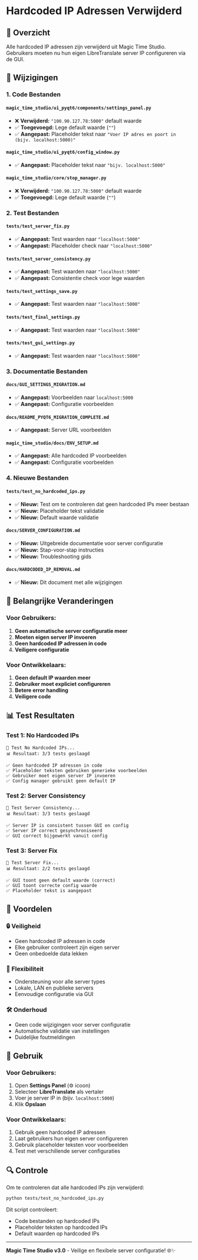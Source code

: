 # Hardcoded IP Adressen Verwijderd

## 🎯 **Overzicht**

Alle hardcoded IP adressen zijn verwijderd uit Magic Time Studio. Gebruikers moeten nu hun eigen LibreTranslate server IP configureren via de GUI.

## 🔧 **Wijzigingen**

### **1. Code Bestanden**

#### **`magic_time_studio/ui_pyqt6/components/settings_panel.py`**
- ❌ **Verwijderd:** `"100.90.127.78:5000"` default waarde
- ✅ **Toegevoegd:** Lege default waarde (`""`)
- ✅ **Aangepast:** Placeholder tekst naar `"Voer IP adres en poort in (bijv. localhost:5000)"`

#### **`magic_time_studio/ui_pyqt6/config_window.py`**
- ✅ **Aangepast:** Placeholder tekst naar `"bijv. localhost:5000"`

#### **`magic_time_studio/core/stop_manager.py`**
- ❌ **Verwijderd:** `"100.90.127.78:5000"` default waarde
- ✅ **Toegevoegd:** Lege default waarde (`""`)

### **2. Test Bestanden**

#### **`tests/test_server_fix.py`**
- ✅ **Aangepast:** Test waarden naar `"localhost:5000"`
- ✅ **Aangepast:** Placeholder check naar `"localhost:5000"`

#### **`tests/test_server_consistency.py`**
- ✅ **Aangepast:** Test waarden naar `"localhost:5000"`
- ✅ **Aangepast:** Consistentie check voor lege waarden

#### **`tests/test_settings_save.py`**
- ✅ **Aangepast:** Test waarden naar `"localhost:5000"`

#### **`tests/test_final_settings.py`**
- ✅ **Aangepast:** Test waarden naar `"localhost:5000"`

#### **`tests/test_gui_settings.py`**
- ✅ **Aangepast:** Test waarden naar `"localhost:5000"`

### **3. Documentatie Bestanden**

#### **`docs/GUI_SETTINGS_MIGRATION.md`**
- ✅ **Aangepast:** Voorbeelden naar `localhost:5000`
- ✅ **Aangepast:** Configuratie voorbeelden

#### **`docs/README_PYQT6_MIGRATION_COMPLETE.md`**
- ✅ **Aangepast:** Server URL voorbeelden

#### **`magic_time_studio/docs/ENV_SETUP.md`**
- ✅ **Aangepast:** Alle hardcoded IP voorbeelden
- ✅ **Aangepast:** Configuratie voorbeelden

### **4. Nieuwe Bestanden**

#### **`tests/test_no_hardcoded_ips.py`**
- ✅ **Nieuw:** Test om te controleren dat geen hardcoded IPs meer bestaan
- ✅ **Nieuw:** Placeholder tekst validatie
- ✅ **Nieuw:** Default waarde validatie

#### **`docs/SERVER_CONFIGURATION.md`**
- ✅ **Nieuw:** Uitgebreide documentatie voor server configuratie
- ✅ **Nieuw:** Stap-voor-stap instructies
- ✅ **Nieuw:** Troubleshooting gids

#### **`docs/HARDCODED_IP_REMOVAL.md`**
- ✅ **Nieuw:** Dit document met alle wijzigingen

## 🚨 **Belangrijke Veranderingen**

### **Voor Gebruikers:**
1. **Geen automatische server configuratie meer**
2. **Moeten eigen server IP invoeren**
3. **Geen hardcoded IP adressen in code**
4. **Veiligere configuratie**

### **Voor Ontwikkelaars:**
1. **Geen default IP waarden meer**
2. **Gebruiker moet expliciet configureren**
3. **Betere error handling**
4. **Veiligere code**

## 📊 **Test Resultaten**

### **Test 1: No Hardcoded IPs**
```
🧪 Test No Hardcoded IPs...
📊 Resultaat: 3/3 tests geslaagd

✅ Geen hardcoded IP adressen in code
✅ Placeholder teksten gebruiken generieke voorbeelden
✅ Gebruiker moet eigen server IP invoeren
✅ Config manager gebruikt geen default IP
```

### **Test 2: Server Consistency**
```
🧪 Test Server Consistency...
📊 Resultaat: 3/3 tests geslaagd

✅ Server IP is consistent tussen GUI en config
✅ Server IP correct gesynchroniseerd
✅ GUI correct bijgewerkt vanuit config
```

### **Test 3: Server Fix**
```
🧪 Test Server Fix...
📊 Resultaat: 2/2 tests geslaagd

✅ GUI toont geen default waarde (correct)
✅ GUI toont correcte config waarde
✅ Placeholder tekst is aangepast
```

## 🎉 **Voordelen**

### **🔒 Veiligheid**
- Geen hardcoded IP adressen in code
- Elke gebruiker controleert zijn eigen server
- Geen onbedoelde data lekken

### **🔧 Flexibiliteit**
- Ondersteuning voor alle server types
- Lokale, LAN en publieke servers
- Eenvoudige configuratie via GUI

### **🛠️ Onderhoud**
- Geen code wijzigingen voor server configuratie
- Automatische validatie van instellingen
- Duidelijke foutmeldingen

## 📝 **Gebruik**

### **Voor Gebruikers:**
1. Open **Settings Panel** (⚙️ icoon)
2. Selecteer **LibreTranslate** als vertaler
3. Voer je server IP in (bijv. `localhost:5000`)
4. Klik **Opslaan**

### **Voor Ontwikkelaars:**
1. Gebruik geen hardcoded IP adressen
2. Laat gebruikers hun eigen server configureren
3. Gebruik placeholder teksten voor voorbeelden
4. Test met verschillende server configuraties

## 🔍 **Controle**

Om te controleren dat alle hardcoded IPs zijn verwijderd:

```bash
python tests/test_no_hardcoded_ips.py
```

Dit script controleert:
- Code bestanden op hardcoded IPs
- Placeholder teksten op hardcoded IPs
- Default waarden op hardcoded IPs

---

**Magic Time Studio v3.0** - Veilige en flexibele server configuratie! 🌐✨
